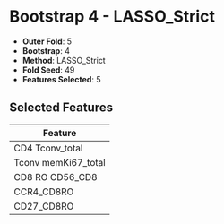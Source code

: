 # Bootstrap 4 - LASSO_Strict

- **Outer Fold**: 5
- **Bootstrap**: 4
- **Method**: LASSO_Strict
- **Fold Seed**: 49
- **Features Selected**: 5

## Selected Features

| Feature |
|---------|
| CD4 Tconv_total |
| Tconv memKi67_total |
| CD8 RO CD56_CD8 |
| CCR4_CD8RO |
| CD27_CD8RO |
